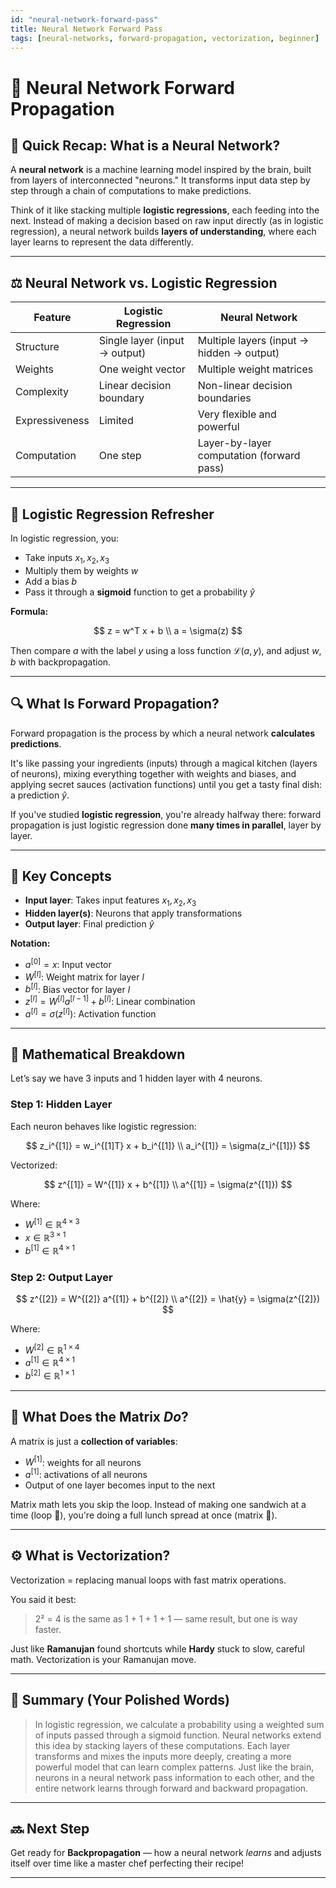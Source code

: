 ```yaml
---
id: "neural-network-forward-pass"
title: Neural Network Forward Pass
tags: [neural-networks, forward-propagation, vectorization, beginner]
---
```

# 🧠 Neural Network Forward Propagation

## 🔁 Quick Recap: What is a Neural Network?

A **neural network** is a machine learning model inspired by the brain, built from layers of interconnected "neurons." It transforms input data step by step through a chain of computations to make predictions.

Think of it like stacking multiple **logistic regressions**, each feeding into the next. Instead of making a decision based on raw input directly (as in logistic regression), a neural network builds **layers of understanding**, where each layer learns to represent the data differently.

---

## ⚖️ Neural Network vs. Logistic Regression

| Feature               | Logistic Regression                  | Neural Network                                |
|-----------------------|--------------------------------------|------------------------------------------------|
| Structure             | Single layer (input → output)       | Multiple layers (input → hidden → output)     |
| Weights               | One weight vector                   | Multiple weight matrices                      |
| Complexity            | Linear decision boundary            | Non-linear decision boundaries                |
| Expressiveness        | Limited                             | Very flexible and powerful                    |
| Computation           | One step                            | Layer-by-layer computation (forward pass)     |

---

## 🧠 Logistic Regression Refresher

In logistic regression, you:

- Take inputs $x_1, x_2, x_3$
- Multiply them by weights $w$
- Add a bias $b$
- Pass it through a **sigmoid** function to get a probability $\hat{y}$

**Formula:**

$$
z = w^T x + b \\
a = \sigma(z)
$$

Then compare $a$ with the label $y$ using a loss function $\mathcal{L}(a, y)$, and adjust $w, b$ with backpropagation.

---

## 🔍 What Is Forward Propagation?

Forward propagation is the process by which a neural network **calculates predictions**.

It's like passing your ingredients (inputs) through a magical kitchen (layers of neurons), mixing everything together with weights and biases, and applying secret sauces (activation functions) until you get a tasty final dish: a prediction $\hat{y}$.

If you've studied **logistic regression**, you're already halfway there: forward propagation is just logistic regression done **many times in parallel**, layer by layer.

---

## 🤖 Key Concepts

- **Input layer**: Takes input features $x_1, x_2, x_3$
- **Hidden layer(s)**: Neurons that apply transformations
- **Output layer**: Final prediction $\hat{y}$

**Notation:**

- $a^{[0]} = x$: Input vector  
- $W^{[l]}$: Weight matrix for layer $l$  
- $b^{[l]}$: Bias vector for layer $l$  
- $z^{[l]} = W^{[l]} a^{[l-1]} + b^{[l]}$: Linear combination  
- $a^{[l]} = \sigma(z^{[l]})$: Activation function

---

## 🧠 Mathematical Breakdown

Let’s say we have 3 inputs and 1 hidden layer with 4 neurons.

### Step 1: Hidden Layer

Each neuron behaves like logistic regression:

$$
z_i^{[1]} = w_i^{[1]T} x + b_i^{[1]} \\
a_i^{[1]} = \sigma(z_i^{[1]})
$$

Vectorized:

$$
z^{[1]} = W^{[1]} x + b^{[1]} \\
a^{[1]} = \sigma(z^{[1]})
$$

Where:

- $W^{[1]} \in \mathbb{R}^{4 \times 3}$  
- $x \in \mathbb{R}^{3 \times 1}$  
- $b^{[1]} \in \mathbb{R}^{4 \times 1}$

### Step 2: Output Layer

$$
z^{[2]} = W^{[2]} a^{[1]} + b^{[2]} \\
a^{[2]} = \hat{y} = \sigma(z^{[2]})
$$

Where:

- $W^{[2]} \in \mathbb{R}^{1 \times 4}$  
- $a^{[1]} \in \mathbb{R}^{4 \times 1}$  
- $b^{[2]} \in \mathbb{R}^{1 \times 1}$

---

## 🧮 What Does the Matrix *Do*?

A matrix is just a **collection of variables**:

- $W^{[1]}$: weights for all neurons
- $a^{[1]}$: activations of all neurons
- Output of one layer becomes input to the next

Matrix math lets you skip the loop. Instead of making one sandwich at a time (loop 🥪), you're doing a full lunch spread at once (matrix 🍱).

---

## ⚙️ What is Vectorization?

Vectorization = replacing manual loops with fast matrix operations.

You said it best:

> 2² = 4 is the same as 1 + 1 + 1 + 1 — same result, but one is way faster.

Just like **Ramanujan** found shortcuts while **Hardy** stuck to slow, careful math. Vectorization is your Ramanujan move.

---

## 🧠 Summary (Your Polished Words)

> In logistic regression, we calculate a probability using a weighted sum of inputs passed through a sigmoid function. Neural networks extend this idea by stacking layers of these computations. Each layer transforms and mixes the inputs more deeply, creating a more powerful model that can learn complex patterns. Just like the brain, neurons in a neural network pass information to each other, and the entire network learns through forward and backward propagation.

---

## 🔜 Next Step

Get ready for **Backpropagation** — how a neural network *learns* and adjusts itself over time like a master chef perfecting their recipe!

---

